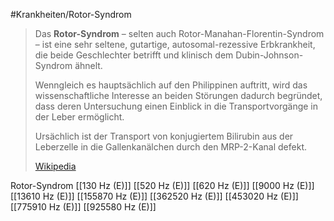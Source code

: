 #Krankheiten/Rotor-Syndrom

> Das **Rotor-Syndrom** – selten auch Rotor-Manahan-Florentin-Syndrom – ist eine sehr seltene, gutartige, autosomal-rezessive Erbkrankheit, die beide Geschlechter betrifft und klinisch dem Dubin-Johnson-Syndrom ähnelt.
>
> Wenngleich es hauptsächlich auf den Philippinen auftritt, wird das wissenschaftliche Interesse an beiden Störungen dadurch begründet, dass deren Untersuchung einen Einblick in die Transportvorgänge in der Leber ermöglicht.
>
> Ursächlich ist der Transport von konjugiertem Bilirubin aus der Leberzelle in die Gallenkanälchen durch den MRP-2-Kanal defekt.
>
> [Wikipedia](https://de.wikipedia.org/wiki/Rotor-Syndrom)

Rotor-Syndrom
[[130 Hz (E)]]
[[520 Hz (E)]]
[[620 Hz (E)]]
[[9000 Hz (E)]]
[[13610 Hz (E)]]
[[155870 Hz (E)]]
[[362520 Hz (E)]]
[[453020 Hz (E)]]
[[775910 Hz (E)]]
[[925580 Hz (E)]]
